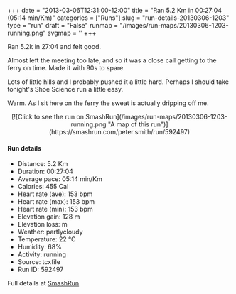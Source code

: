 +++
date = "2013-03-06T12:31:00-12:00"
title = "Ran 5.2 Km in 00:27:04 (05:14 min/Km)"
categories = ["Runs"]
slug = "run-details-20130306-1203"
type = "run"
draft = "False"
runmap = "/images/run-maps/20130306-1203-running.png"
svgmap = '<polyline points="99 73, 100 70, 98 68, 98 65, 95 63, 91 61, 84 62, 81 56, 79 57, 75 55, 76 48, 75 46, 75 44, 71 41, 67 39, 58 36, 53 36, 44 32, 41 29, 40 29, 35 28, 33 30, 31 31, 17 28, 12 29, 7 27, 2 26, 0 26, 0 26">'
+++

Ran 5.2k in 27:04 and felt good. 

Almost left the meeting too late, and so it was a close call getting to the ferry on time. Made it with 90s to spare. 

Lots of little hills and I probably pushed it a little hard. Perhaps I should take tonight's Shoe Science run a little easy. 

Warm. As I sit here on the ferry the sweat is actually dripping off me. 



<!--more-->

<center>
[![Click to see the run on SmashRun](/images/run-maps/20130306-1203-running.png "A map of this run")](https://smashrun.com/peter.smith/run/592497)
</center>

#### Run details

* Distance: 5.2 Km
* Duration: 00:27:04
* Average pace: 05:14 min/Km
* Calories: 455 Cal
* Heart rate (ave): 153 bpm
* Heart rate (max): 153 bpm
* Heart rate (min): 153 bpm
* Elevation gain: 128 m
* Elevation loss:  m
* Weather: partlycloudy
* Temperature: 22 &deg;C
* Humidity: 68%
* Activity: running
* Source: tcxfile
* Run ID: 592497

Full details at [SmashRun](https://smashrun.com/peter.smith/run/592497)